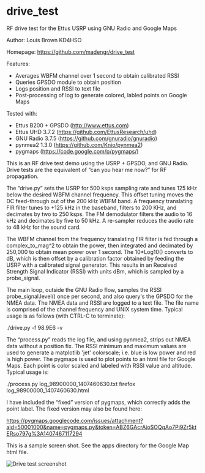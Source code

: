 ﻿drive_test
======

RF drive test for the Ettus USRP using GNU Radio and Google Maps

Author: Louis Brown KD4HSO

Homepage: https://github.com/madengr/drive_test

Features:
- Averages WBFM channel over 1 second to obtain calibrated RSSI 
- Queries GPSDO module to obtain position
- Logs position and RSSI to text file
- Post-processing of log to generate colored, labled points on Google Maps

Tested with:
- Ettus B200 + GPSDO (http://www.ettus.com)
- Ettus UHD 3.7.2 (https://github.com/EttusResearch/uhd)
- GNU Radio 3.7.5 (https://github.com/gnuradio/gnuradio)
- pynmea2 1.3.0 (https://github.com/Knio/pynmea2)
- pygmaps (https://code.google.com/p/pygmaps/) 

This is an RF drive test demo using the USRP + GPSDO, and GNU Radio.  Drive tests are the equivalent of “can you hear me now?” for RF propagation.  

The “drive.py” sets the USRP for 500 ksps sampling rate and tunes 125 kHz below the desired WBFM channel frequency.  This offset tuning moves the DC feed-through out of the 200 kHz WBFM band.  A frequency translating FIR filter tunes to +125 kHz in the baseband, filters to 200 KHz, and decimates by two to 250 ksps.  The FM demodulator filters the audio to 16 kHz and decimates by five to 50 kHz.  A re-sampler reduces the audio rate to 48 kHz for the sound card.

The WBFM channel from the frequency translating FIR filter is fed through a complex_to_mag^2 to obtain the power, then integrated and decimated by 250,000 to obtain mean power over 1 second.  The 10*Log10() converts to dB, which is then offset by a calibration factor obtained by feeding the USRP with a calibrated signal generator.  This results in an Received Strength Signal Indicator (RSSI) with units dBm, which is sampled by a probe_signal.

The main loop, outside the GNU Radio flow, samples the RSSI probe_signal.level() once per second, and also query's the GPSDO for the NMEA data.  The NMEA data and RSSI are logged to a text file.  The file name is comprised of the channel frequency and UNIX system time.  Typical usage is as follows (with CTRL-C to terminate):

./drive.py -f 98.9E6 -v 

The “process.py” reads the log file, and using pynmea2, strips out NMEA data without a position fix.  The RSSI minimum and maximum values are used to generate a matplotlib 'jet' colorscale; i.e. blue is low power and red is high power.  The pygmaps is used to plot points to an html file for Google Maps.  Each point is color scaled and labeled with RSSI value and altitude.  Typical usage is:

./process.py log_98900000_1407460630.txt
firefox log_98900000_1407460630.html

I have included the “fixed” version of pygmaps, which correctly adds the point label.  The fixed version may also be found here:

https://pygmaps.googlecode.com/issues/attachment?aid=50001000&name=pygmaps.py&token=ABZ6GAcrAjoSOQqAo7Pi9Zr5ktERso797g%3A1407467117294

This is a sample screen shot.  See the apps directory for the Google Map html file.

![Drive test screenshot](https://github.com/madengr/drive_test/blob/master/drive_test.png)

